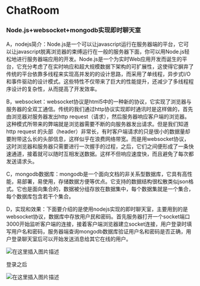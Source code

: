 # ChatRoom
### Node.js+websocket+mongodb实现即时聊天室

A，nodejs简介：Node.js是一个可以让javascript运行在服务器端的平台，它可以让javascript脱离浏览器的束缚运行在一般的服务器下面，你可以用Node.js轻松地进行服务器端应用的开发。Node.js是一个为实时Web应用开发而诞生的平台，它充分考虑了在实时响应和超大规模数据下架构的可扩展性，这使得它摒弃了传统的平台依靠多线程来实现高并发的的设计思路，而采用了单线程，异步式I/O和事件驱动的设计模式。这些特性不仅带来了巨大的性能提升，还减少了多线程程序设计的复杂性，从而提高了开发效率。

B，websocket：websocket协议是html5中的一种新的协议，它实现了浏览器与服务器的全双工通信。传统的我们通过http协议实现即时通讯时是这样做的，首先由浏览器对服务器发出http request（请求），然后服务器响应客户端的浏览器。这种模式所带来的弊端就是浏览器需要不断的向服务器发出请求。但是我们知道http request 的头部（header）非常长，有时客户端请求的只是很小的数据量却要附带这么长的头部信息，这样似乎在浪费网络带宽。而是用websocket协议，这时浏览器和服务器只需要进行一次握手的过程，之后，它们之间便形成了一条快速通道，接着就可以随时互相发送数据。这样不但响应速度快，而且避免了每次都发送请求头。

C，mongodb数据库：mongodb是一个面向文档的非关系型数据库，它具有高性能，易部署，易使用，存储数据方便等优点。它支持的数据结构很松散类似json格式。它也是面向集合的，数据被分组存放在数据集中，每个数据集就是一个集合，每个数据库包含若干个集合。

D，实现和效果：下面要介绍的是使用nodejs实现的即时聊天室，主要用到的是websocket协议，数据库中存放用户民和密码。首先服务器打开一个socket端口3000开始监听客户端的连接，接着客户端浏览器建立socket连接，用户登录时填写用户名和密码，服务器端查询mongodb数据库验证用户名和密码是否正确，用户登录聊天室后可以开始发送消息给其它在线的用户。

![在这里插入图片描述](https://img-blog.csdnimg.cn/20190127142140350.png?x-oss-process=image/watermark,type_ZmFuZ3poZW5naGVpdGk,shadow_10,text_aHR0cHM6Ly9ibG9nLmNzZG4ubmV0L3UwMTA2MzMyNjY=,size_16,color_FFFFFF,t_70)

登录之后

![在这里插入图片描述](https://img-blog.csdnimg.cn/2019012714222489.png?x-oss-process=image/watermark,type_ZmFuZ3poZW5naGVpdGk,shadow_10,text_aHR0cHM6Ly9ibG9nLmNzZG4ubmV0L3UwMTA2MzMyNjY=,size_16,color_FFFFFF,t_70)